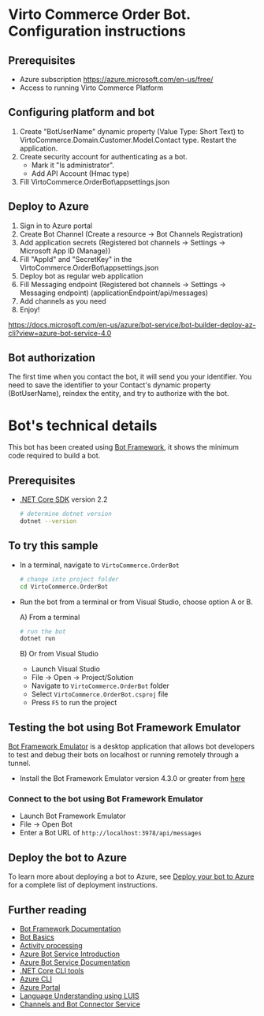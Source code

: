# Virto Commerce Order Bot. Configuration instructions

## Prerequisites
* Azure subscription https://azure.microsoft.com/en-us/free/
* Access to running Virto Commerce Platform

## Configuring platform and bot
1. Create "BotUserName" dynamic property (Value Type: Short Text) to VirtoCommerce.Domain.Customer.Model.Contact type. Restart the application.
2. Create security account for authenticating as a bot. 
   * Mark it "Is administrator".
   * Add API Account (Hmac type)
3. Fill VirtoCommerce.OrderBot\appsettings.json

## Deploy to Azure
1. Sign in to Azure portal
2. Create Bot Channel (Create a resource -> Bot Channels Registration)
3. Add application secrets (Registered bot channels -> Settings -> Microsoft App ID (Manage))
4. Fill "AppId" and "SecretKey" in the VirtoCommerce.OrderBot\appsettings.json
5. Deploy bot as regular web application
6. Fill Messaging endpoint (Registered bot channels -> Settings -> Messaging endpoint) (applicationEndpoint/api/messages)
7. Add channels as you need
8. Enjoy!

https://docs.microsoft.com/en-us/azure/bot-service/bot-builder-deploy-az-cli?view=azure-bot-service-4.0

## Bot authorization

The first time when you contact the bot, it will send you your identifier. You need to save the identifier to your Contact's dynamic property (BotUserName), reindex the entity, and try to authorize with the bot.

# Bot's technical details

This bot has been created using [Bot Framework](https://dev.botframework.com), it shows the minimum code required to build a bot.

## Prerequisites

- [.NET Core SDK](https://dotnet.microsoft.com/download) version 2.2

  ```bash
  # determine dotnet version
  dotnet --version
  ```

## To try this sample

- In a terminal, navigate to `VirtoCommerce.OrderBot`

    ```bash
    # change into project folder
    cd VirtoCommerce.OrderBot
    ```

- Run the bot from a terminal or from Visual Studio, choose option A or B.

  A) From a terminal

  ```bash
  # run the bot
  dotnet run
  ```

  B) Or from Visual Studio

  - Launch Visual Studio
  - File -> Open -> Project/Solution
  - Navigate to `VirtoCommerce.OrderBot` folder
  - Select `VirtoCommerce.OrderBot.csproj` file
  - Press `F5` to run the project

## Testing the bot using Bot Framework Emulator

[Bot Framework Emulator](https://github.com/microsoft/botframework-emulator) is a desktop application that allows bot developers to test and debug their bots on localhost or running remotely through a tunnel.

- Install the Bot Framework Emulator version 4.3.0 or greater from [here](https://github.com/Microsoft/BotFramework-Emulator/releases)

### Connect to the bot using Bot Framework Emulator

- Launch Bot Framework Emulator
- File -> Open Bot
- Enter a Bot URL of `http://localhost:3978/api/messages`

## Deploy the bot to Azure

To learn more about deploying a bot to Azure, see [Deploy your bot to Azure](https://aka.ms/azuredeployment) for a complete list of deployment instructions.

## Further reading

- [Bot Framework Documentation](https://docs.botframework.com)
- [Bot Basics](https://docs.microsoft.com/azure/bot-service/bot-builder-basics?view=azure-bot-service-4.0)
- [Activity processing](https://docs.microsoft.com/en-us/azure/bot-service/bot-builder-concept-activity-processing?view=azure-bot-service-4.0)
- [Azure Bot Service Introduction](https://docs.microsoft.com/azure/bot-service/bot-service-overview-introduction?view=azure-bot-service-4.0)
- [Azure Bot Service Documentation](https://docs.microsoft.com/azure/bot-service/?view=azure-bot-service-4.0)
- [.NET Core CLI tools](https://docs.microsoft.com/en-us/dotnet/core/tools/?tabs=netcore2x)
- [Azure CLI](https://docs.microsoft.com/cli/azure/?view=azure-cli-latest)
- [Azure Portal](https://portal.azure.com)
- [Language Understanding using LUIS](https://docs.microsoft.com/en-us/azure/cognitive-services/luis/)
- [Channels and Bot Connector Service](https://docs.microsoft.com/en-us/azure/bot-service/bot-concepts?view=azure-bot-service-4.0)